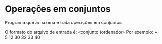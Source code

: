 # Operações em conjuntos
Programa que armazena e trata operações em conjuntos. 

O formato do arquivo de entrada é: <operador> <tamanho do conjunto> <conjunto (ordenado)>
Por exemplo: + 5 12 30 32 33 40
